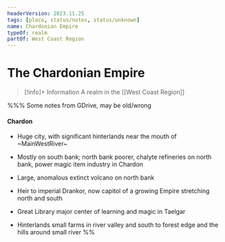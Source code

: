 ```yaml
---
headerVersion: 2023.11.25
tags: [place, status/notes, status/unknown]
name: Chardonian Empire
typeOf: realm
partOf: West Coast Region
---
```

# The Chardonian Empire
>[!info]+ Information
> A realm in the [[West Coast Region]]

%%% Some notes from GDrive, may be old/wrong
#### Chardon

- Huge city, with significant hinterlands near the mouth of ~MainWestRiver~
    
- Mostly on south bank; north bank poorer, chalyte refineries on north bank, power magic item industry in Chardon
    
- Large, anomalous extinct volcano on north bank
    
- Heir to imperial Drankor, now capitol of a growing Empire stretching north and south
    
- Great Library major center of learning and magic in Taelgar
    
- Hinterlands small farms in river valley and south to forest edge and the hills around small river
%%